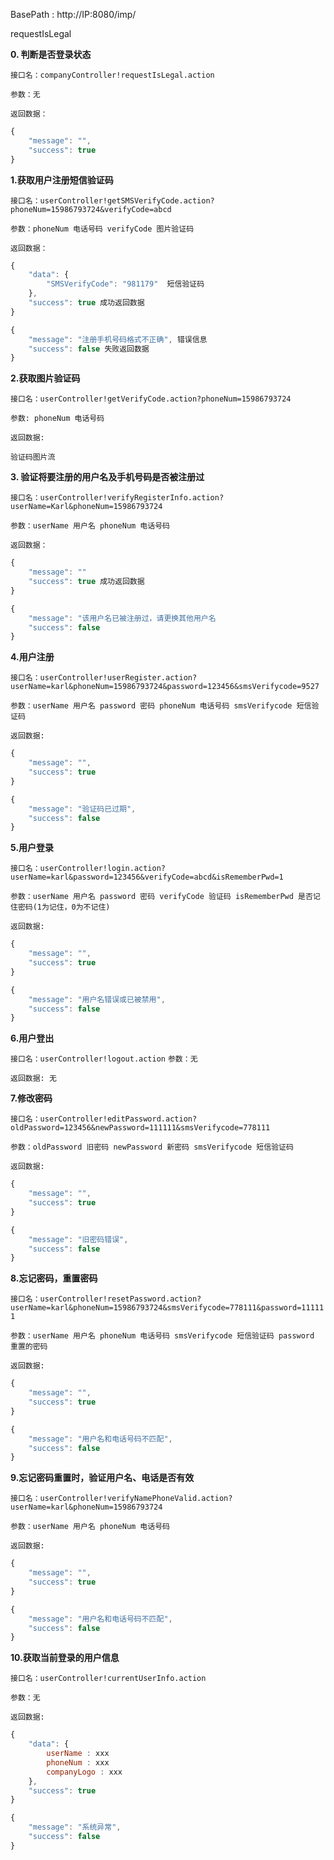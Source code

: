 

BasePath : http://IP:8080/imp/

requestIsLegal

**0. 判断是否登录状态**

`接口名：companyController!requestIsLegal.action`

`参数：无`

`返回数据：`
```javascript
{
	"message": "", 
	"success": true
}
```


**1.获取用户注册短信验证码**

`接口名：userController!getSMSVerifyCode.action?phoneNum=15986793724&verifyCode=abcd`

`参数：phoneNum 电话号码 verifyCode 图片验证码`

`返回数据：`
```javascript
{
	"data": {
		"SMSVerifyCode": "981179"  短信验证码
	},
	"success": true 成功返回数据
}

{
	"message": "注册手机号码格式不正确", 错误信息
	"success": false 失败返回数据
}
```
**2.获取图片验证码**

`接口名：userController!getVerifyCode.action?phoneNum=15986793724`

`参数: phoneNum 电话号码`

`返回数据:`

`验证码图片流`


**3. 验证将要注册的用户名及手机号码是否被注册过**

`接口名：userController!verifyRegisterInfo.action?userName=Karl&phoneNum=15986793724`

`参数：userName 用户名 phoneNum 电话号码`

`返回数据：`
```javascript
{
	"message": ""
	"success": true 成功返回数据
}

{
	"message": "该用户名已被注册过，请更换其他用户名
	"success": false
}
```

**4.用户注册**

`接口名：userController!userRegister.action?userName=karl&phoneNum=15986793724&password=123456&smsVerifycode=9527`

`参数：userName 用户名 password 密码 phoneNum 电话号码 smsVerifycode 短信验证码`

`返回数据:`
```javascript
{
	"message": "",
	"success": true
}

{
	"message": "验证码已过期",
	"success": false
}
```

**5.用户登录**

`接口名：userController!login.action?userName=karl&password=123456&verifyCode=abcd&isRememberPwd=1`

`参数：userName 用户名 password 密码 verifyCode 验证码 isRememberPwd 是否记住密码(1为记住，0为不记住)`

`返回数据:`
```javascript
{
	"message": "",
	"success": true
}

{
	"message": "用户名错误或已被禁用",
	"success": false
}
```

**6.用户登出**

`接口名：userController!logout.action`
`参数：无`

`返回数据: 无`


**7.修改密码**

`接口名：userController!editPassword.action?oldPassword=123456&newPassword=111111&smsVerifycode=778111`

`参数：oldPassword 旧密码 newPassword 新密码 smsVerifycode 短信验证码 `

`返回数据:`
```javascript
{
	"message": "",
	"success": true
}

{
	"message": "旧密码错误",
	"success": false
}
```

**8.忘记密码，重置密码**

`接口名：userController!resetPassword.action?userName=karl&phoneNum=15986793724&smsVerifycode=778111&password=111111`

`参数：userName 用户名 phoneNum 电话号码 smsVerifycode 短信验证码 password 重置的密码`

`返回数据:`
```javascript
{
	"message": "",
	"success": true
}

{
	"message": "用户名和电话号码不匹配",
	"success": false
}
```

**9.忘记密码重置时，验证用户名、电话是否有效**

`接口名：userController!verifyNamePhoneValid.action?userName=karl&phoneNum=15986793724`

`参数：userName 用户名 phoneNum 电话号码`

`返回数据:`
```javascript
{
	"message": "",
	"success": true
}

{
	"message": "用户名和电话号码不匹配",
	"success": false
}
```

**10.获取当前登录的用户信息**

`接口名：userController!currentUserInfo.action`

`参数：无`

`返回数据:`
```javascript
{
	"data": {
		userName : xxx
		phoneNum : xxx
		companyLogo : xxx
	},
	"success": true
}

{
	"message": "系统异常",
	"success": false
}
```
